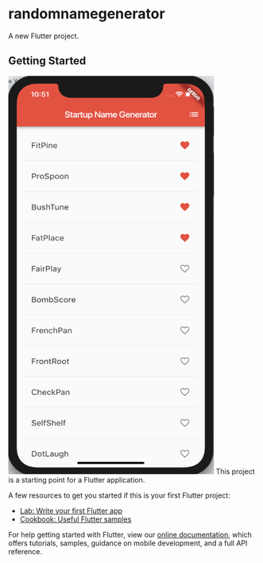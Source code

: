 # randomnamegenerator

A new Flutter project.

## Getting Started
<img src="https://github.com/ng-model/randomnamegenerator/blob/master/Screen%20Shot%202019-03-03%20at%2010.51.35%20AM.png?raw=true" height="800" width="414" alt="app design">
This project is a starting point for a Flutter application.

A few resources to get you started if this is your first Flutter project:

- [Lab: Write your first Flutter app](https://flutter.io/docs/get-started/codelab)
- [Cookbook: Useful Flutter samples](https://flutter.io/docs/cookbook)

For help getting started with Flutter, view our 
[online documentation](https://flutter.io/docs), which offers tutorials, 
samples, guidance on mobile development, and a full API reference.
